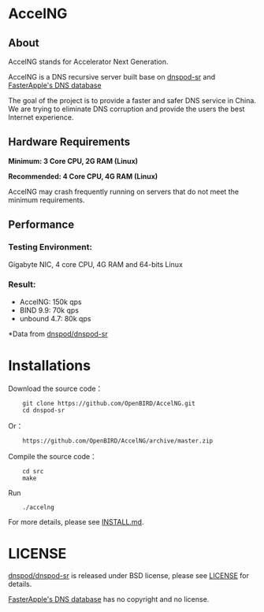 # AccelNG

## About

AccelNG stands for Accelerator Next Generation. 

AccelNG is a DNS recursive server built base on [dnspod-sr](https://github.com/DNSPod/dnspod-sr) and [FasterApple's DNS database](https://github.com/FasterApple/fasterapple)

The goal of the project is to provide a faster and safer DNS service in China. We are trying to eliminate DNS corruption and provide the users the best Internet experience.

## Hardware Requirements


**Minimum: 3 Core CPU, 2G RAM (Linux)**

**Recommended: 4 Core CPU, 4G RAM (Linux)**

AccelNG may crash frequently running on servers that do not meet the minimum requirements.

## Performance

### Testing Environment:

Gigabyte NIC, 4 core CPU, 4G RAM and 64-bits Linux

### Result:

- AccelNG: 150k qps
- BIND 9.9: 70k qps
- unbound 4.7: 80k qps

*Data from [dnspod/dnspod-sr](https://github.com/DNSPod/dnspod-sr#%E6%80%A7%E8%83%BD)

# Installations

Download the source code：
```
    git clone https://github.com/OpenBIRD/AccelNG.git
    cd dnspod-sr
```

Or：
```
    https://github.com/OpenBIRD/AccelNG/archive/master.zip
```

Compile the source code：
```
    cd src
    make
```

Run
```
    ./accelng
```

For more details, please see [INSTALL.md](./INSTALL.md).

# LICENSE

[dnspod/dnspod-sr](https://github.com/DNSPod/dnspod-sr) is released under BSD license, please see [LICENSE](./LICENSE) for details.

[FasterApple's DNS database](https://github.com/FasterApple/fasterapple) has no copyright and no license.
